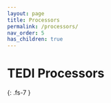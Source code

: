 ```yaml
---
layout: page
title: Processors
permalink: /processors/
nav_order: 5
has_children: true
---
```


# TEDI Processors
{: .fs-7 }
